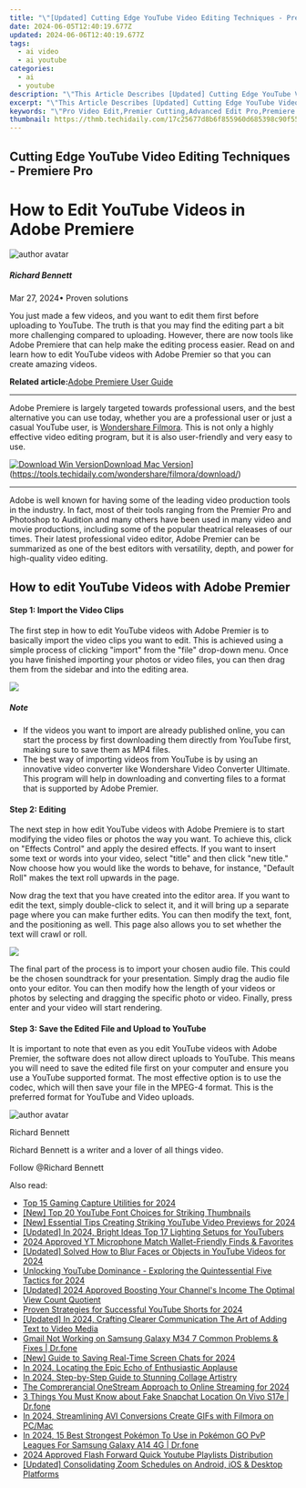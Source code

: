 ```yaml
---
title: "\"[Updated] Cutting Edge YouTube Video Editing Techniques - Premiere Pro for 2024\""
date: 2024-06-05T12:40:19.677Z
updated: 2024-06-06T12:40:19.677Z
tags:
  - ai video
  - ai youtube
categories:
  - ai
  - youtube
description: "\"This Article Describes [Updated] Cutting Edge YouTube Video Editing Techniques - Premiere Pro for 2024\""
excerpt: "\"This Article Describes [Updated] Cutting Edge YouTube Video Editing Techniques - Premiere Pro for 2024\""
keywords: "\"Pro Video Edit,Premier Cutting,Advanced Edit Pro,Premiere Editing,Next-Gen Editing,Tech Edit Tricks,Pro Video Mastery\""
thumbnail: https://thmb.techidaily.com/17c25677d8b6f855960d685398c90f557dfcb8867eadfe8568f79af44cbea910.jpg
---
```


## Cutting Edge YouTube Video Editing Techniques - Premiere Pro

# How to Edit YouTube Videos in Adobe Premiere

![author avatar](https://images.wondershare.com/filmora/article-images/richard-bennett.jpg)

##### Richard Bennett

 Mar 27, 2024• Proven solutions

 You just made a few videos, and you want to edit them first before uploading to YouTube. The truth is that you may find the editing part a bit more challenging compared to uploading. However, there are now tools like Adobe Premiere that can help make the editing process easier. Read on and learn how to edit YouTube videos with Adobe Premier so that you can create amazing videos.

**Related article:**[Adobe Premiere User Guide](https://tools.techidaily.com/wondershare/filmora/download/)

---

 Adobe Premiere is largely targeted towards professional users, and the best alternative you can use today, whether you are a professional user or just a casual YouTube user, is [Wondershare Filmora](https://tools.techidaily.com/wondershare/filmora/download/). This is not only a highly effective video editing program, but it is also user-friendly and very easy to use.

[![Download Win Version](https://images.wondershare.com/filmora/guide/download-btn-win.jpg)](https://tools.techidaily.com/wondershare/filmora/download/)[Download Mac Version](https://images.wondershare.com/filmora/guide/download-btn-mac.jpg)](https://tools.techidaily.com/wondershare/filmora/download/)

---

 Adobe is well known for having some of the leading video production tools in the industry. In fact, most of their tools ranging from the Premier Pro and Photoshop to Audition and many others have been used in many video and movie productions, including some of the popular theatrical releases of our times. Their latest professional video editor, Adobe Premier can be summarized as one of the best editors with versatility, depth, and power for high-quality video editing.

## How to edit YouTube Videos with Adobe Premier

#### Step 1: Import the Video Clips

 The first step in how to edit YouTube videos with Adobe Premier is to basically import the video clips you want to edit. This is achieved using a simple process of clicking "import" from the "file" drop-down menu. Once you have finished importing your photos or video files, you can then drag them from the sidebar and into the editing area.

![](https://images.wondershare.com/filmora/article-images/adobe-premiere-interface.jpg)

##### Note

* If the videos you want to import are already published online, you can start the process by first downloading them directly from YouTube first, making sure to save them as MP4 files.
* The best way of importing videos from YouTube is by using an innovative video converter like Wondershare Video Converter Ultimate. This program will help in downloading and converting files to a format that is supported by Adobe Premier.

#### Step 2: Editing

 The next step in how edit YouTube videos with Adobe Premiere is to start modifying the video files or photos the way you want. To achieve this, click on "Effects Control" and apply the desired effects. If you want to insert some text or words into your video, select "title" and then click "new title." Now choose how you would like the words to behave, for instance, "Default Roll" makes the text roll upwards in the page.

 Now drag the text that you have created into the editor area. If you want to edit the text, simply double-click to select it, and it will bring up a separate page where you can make further edits. You can then modify the text, font, and the positioning as well. This page also allows you to set whether the text will crawl or roll.

![](https://images.wondershare.com/filmora/article-images/add-text-with-premiere-pro-3.jpg)

 The final part of the process is to import your chosen audio file. This could be the chosen soundtrack for your presentation. Simply drag the audio file onto your editor. You can then modify how the length of your videos or photos by selecting and dragging the specific photo or video. Finally, press enter and your video will start rendering.

#### Step 3: Save the Edited File and Upload to YouTube

 It is important to note that even as you edit YouTube videos with Adobe Premier, the software does not allow direct uploads to YouTube. This means you will need to save the edited file first on your computer and ensure you use a YouTube supported format. The most effective option is to use the  codec, which will then save your file in the MPEG-4 format. This is the preferred format for YouTube and Video uploads.

![author avatar](https://images.wondershare.com/filmora/article-images/richard-bennett.jpg)

Richard Bennett

Richard Bennett is a writer and a lover of all things video.

Follow @Richard Bennett

<span class="atpl-alsoreadstyle">Also read:</span>
<div><ul>
<li><a href="https://facebook-video-share.techidaily.com/top-15-gaming-capture-utilities-for-2024/"><u>Top 15 Gaming Capture Utilities for 2024</u></a></li>
<li><a href="https://facebook-video-share.techidaily.com/new-top-20-youtube-font-choices-for-striking-thumbnails/"><u>[New] Top 20 YouTube Font Choices for Striking Thumbnails</u></a></li>
<li><a href="https://facebook-video-share.techidaily.com/new-essential-tips-creating-striking-youtube-video-previews-for-2024/"><u>[New] Essential Tips  Creating Striking YouTube Video Previews for 2024</u></a></li>
<li><a href="https://facebook-video-share.techidaily.com/updated-in-2024-bright-ideas-top-17-lighting-setups-for-youtubers/"><u>[Updated] In 2024, Bright Ideas  Top 17 Lighting Setups for YouTubers</u></a></li>
<li><a href="https://facebook-video-share.techidaily.com/2024-approved-yt-microphone-match-wallet-friendly-finds-and-favorites/"><u>2024 Approved  YT Microphone Match  Wallet-Friendly Finds & Favorites</u></a></li>
<li><a href="https://facebook-video-share.techidaily.com/updated-solvedhow-to-blur-faces-or-objects-in-youtube-videos-for-2024/"><u>[Updated] Solved How to Blur Faces or Objects in YouTube Videos for 2024</u></a></li>
<li><a href="https://facebook-video-share.techidaily.com/unlocking-youtube-dominance-exploring-the-quintessential-five-tactics-for-2024/"><u>Unlocking YouTube Dominance - Exploring the Quintessential Five Tactics for 2024</u></a></li>
<li><a href="https://facebook-video-share.techidaily.com/updated-2024-approved-boosting-your-channels-income-the-optimal-view-count-quotient/"><u>[Updated] 2024 Approved  Boosting Your Channel's Income  The Optimal View Count Quotient</u></a></li>
<li><a href="https://facebook-video-share.techidaily.com/proven-strategies-for-successful-youtube-shorts-for-2024/"><u>Proven Strategies for Successful YouTube Shorts for 2024</u></a></li>
<li><a href="https://facebook-video-share.techidaily.com/updated-in-2024-crafting-clearer-communication-the-art-of-adding-text-to-video-media/"><u>[Updated] In 2024, Crafting Clearer Communication  The Art of Adding Text to Video Media</u></a></li>
<li><a href="https://howto.techidaily.com/gmail-not-working-on-samsung-galaxy-m34-7-common-problems-and-fixes-drfone-by-drfone-fix-android-problems-fix-android-problems/"><u>Gmail Not Working on Samsung Galaxy M34 7 Common Problems & Fixes | Dr.fone</u></a></li>
<li><a href="https://screen-recording.techidaily.com/new-guide-to-saving-real-time-screen-chats-for-2024/"><u>[New] Guide to Saving Real-Time Screen Chats for 2024</u></a></li>
<li><a href="https://audio-shaping.techidaily.com/in-2024-locating-the-epic-echo-of-enthusiastic-applause/"><u>In 2024, Locating the Epic Echo of Enthusiastic Applause</u></a></li>
<li><a href="https://extra-approaches.techidaily.com/in-2024-step-by-step-guide-to-stunning-collage-artistry/"><u>In 2024, Step-by-Step Guide to Stunning Collage Artistry</u></a></li>
<li><a href="https://some-skills.techidaily.com/the-comprerancial-onestream-approach-to-online-streaming-for-2024/"><u>The Comprerancial OneStream Approach to Online Streaming for 2024</u></a></li>
<li><a href="https://location-social.techidaily.com/3-things-you-must-know-about-fake-snapchat-location-on-vivo-s17e-drfone-by-drfone-virtual-android/"><u>3 Things You Must Know about Fake Snapchat Location On Vivo S17e | Dr.fone</u></a></li>
<li><a href="https://some-approaches.techidaily.com/in-2024-streamlining-avi-conversions-create-gifs-with-filmora-on-pcmac/"><u>In 2024, Streamlining AVI Conversions  Create GIFs with Filmora on PC/Mac</u></a></li>
<li><a href="https://change-location.techidaily.com/in-2024-15-best-strongest-pokemon-to-use-in-pokemon-go-pvp-leagues-for-samsung-galaxy-a14-4g-drfone-by-drfone-virtual-android/"><u>In 2024, 15 Best Strongest Pokémon To Use in Pokémon GO PvP Leagues For Samsung Galaxy A14 4G | Dr.fone</u></a></li>
<li><a href="https://youtube-stream.techidaily.com/2024-approved-flash-forward-quick-youtube-playlists-distribution/"><u>2024 Approved  Flash Forward  Quick Youtube Playlists Distribution</u></a></li>
<li><a href="https://screen-activity-recording.techidaily.com/updated-consolidating-zoom-schedules-on-android-ios-and-desktop-platforms/"><u>[Updated] Consolidating Zoom Schedules on Android, iOS & Desktop Platforms</u></a></li>
</ul></div>

<ins class="adsbygoogle"
      style="display:block"
      data-ad-client="ca-pub-7571918770474297"
      data-ad-slot="8358498916"
      data-ad-format="auto"
      data-full-width-responsive="true"></ins>